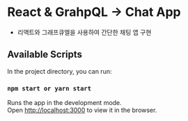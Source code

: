 # React & GrahpQL -> Chat App

- 리액트와 그래프큐엘을 사용하여 간단한 채팅 앱 구현

## Available Scripts

In the project directory, you can run:

### `npm start or yarn start`

Runs the app in the development mode.<br>
Open [http://localhost:3000](http://localhost:3000) to view it in the browser.
